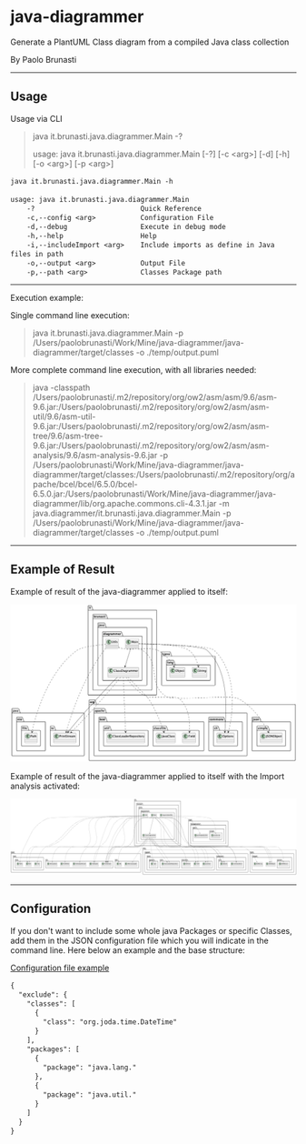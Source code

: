 # java-diagrammer
Generate a PlantUML Class diagram from a compiled Java class collection

By Paolo Brunasti

---

## Usage

Usage via CLI

> java it.brunasti.java.diagrammer.Main -?
> 
> usage: java it.brunasti.java.diagrammer.Main [-?] [-c \<arg\>] [-d] [-h] [-o \<arg\>] [-p \<arg\>]

```
java it.brunasti.java.diagrammer.Main -h

usage: java it.brunasti.java.diagrammer.Main
    -?                          Quick Reference
    -c,--config <arg>           Configuration File
    -d,--debug                  Execute in debug mode
    -h,--help                   Help
    -i,--includeImport <arg>    Include imports as define in Java files in path
    -o,--output <arg>           Output File
    -p,--path <arg>             Classes Package path
```

---

Execution example:

Single command line execution:

> java it.brunasti.java.diagrammer.Main -p /Users/paolobrunasti/Work/Mine/java-diagrammer/java-diagrammer/target/classes -o ./temp/output.puml 


More complete command line execution, with all libraries needed:


> java 
> -classpath /Users/paolobrunasti/.m2/repository/org/ow2/asm/asm/9.6/asm-9.6.jar:/Users/paolobrunasti/.m2/repository/org/ow2/asm/asm-util/9.6/asm-util-9.6.jar:/Users/paolobrunasti/.m2/repository/org/ow2/asm/asm-tree/9.6/asm-tree-9.6.jar:/Users/paolobrunasti/.m2/repository/org/ow2/asm/asm-analysis/9.6/asm-analysis-9.6.jar -p /Users/paolobrunasti/Work/Mine/java-diagrammer/java-diagrammer/target/classes:/Users/paolobrunasti/.m2/repository/org/apache/bcel/bcel/6.5.0/bcel-6.5.0.jar:/Users/paolobrunasti/Work/Mine/java-diagrammer/java-diagrammer/lib/org.apache.commons.cli-4.3.1.jar 
> -m java.diagrammer/it.brunasti.java.diagrammer.Main 
> -p /Users/paolobrunasti/Work/Mine/java-diagrammer/java-diagrammer/target/classes 
> -o ./temp/output.puml


---

## Example of Result

Example of result of the java-diagrammer applied to itself:

![java-diagrammer class diagram](temp/output.png)

Example of result of the java-diagrammer applied to itself with the Import analysis activated:

![java-diagrammer class diagram](temp/output-import.png)


--- 

## Configuration

If you don't want to include some whole java Packages or specific Classes, 
add them in the JSON configuration file which you will indicate in the command line.
Here below an example and the base structure:

[Configuration file example](temp/config.json)

```
{
  "exclude": {
    "classes": [
      {
        "class": "org.joda.time.DateTime"
      }
    ],
    "packages": [
      {
        "package": "java.lang."
      },
      {
        "package": "java.util."
      }
    ]
  }
}
```

